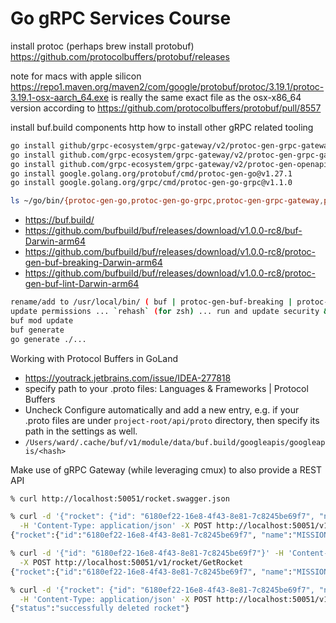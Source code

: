 # Go gRPC Services Course

install protoc (perhaps brew install protobuf)
https://github.com/protocolbuffers/protobuf/releases

note for macs with apple silicon
https://repo1.maven.org/maven2/com/google/protobuf/protoc/3.19.1/protoc-3.19.1-osx-aarch_64.exe
is really the same exact file as the osx-x86_64 version according to https://github.com/protocolbuffers/protobuf/pull/8557

install buf.build components
http
how to install other gRPC related tooling

```bash
go install github/grpc-ecosystem/grpc-gateway/v2/protoc-gen-grpc-gateway@v2.6.0
go install github.com/grpc-ecosystem/grpc-gateway/v2/protoc-gen-grpc-gateway@v2.6.0
go install github.com/grpc-ecosystem/grpc-gateway/v2/protoc-gen-openapiv2@v2.6.0
go install google.golang.org/protobuf/cmd/protoc-gen-go@v1.27.1
go install google.golang.org/grpc/cmd/protoc-gen-go-grpc@v1.1.0

ls ~/go/bin/{protoc-gen-go,protoc-gen-go-grpc,protoc-gen-grpc-gateway,protoc-gen-openapiv2}
```

* https://buf.build/
* https://github.com/bufbuild/buf/releases/download/v1.0.0-rc8/buf-Darwin-arm64
* https://github.com/bufbuild/buf/releases/download/v1.0.0-rc8/protoc-gen-buf-breaking-Darwin-arm64
* https://github.com/bufbuild/buf/releases/download/v1.0.0-rc8/protoc-gen-buf-lint-Darwin-arm64

```bash
rename/add to /usr/local/bin/ ( buf | protoc-gen-buf-breaking | protoc-gen-buf-lint )
update permissions ... `rehash` (for zsh) ... run and update security & privacy control panel
buf mod update
buf generate
go generate ./...
```

Working with Protocol Buffers in GoLand
* https://youtrack.jetbrains.com/issue/IDEA-277818
* specify path to your .proto files: Languages & Frameworks | Protocol Buffers
* Uncheck Configure automatically and add a new entry, e.g. if your .proto files are under
  `project-root/api/proto` directory, then specify its path in the settings as well.
* `/Users/ward/.cache/buf/v1/module/data/buf.build/googleapis/googleapis/<hash>`

Make use of gRPC Gateway (while leveraging cmux) to also provide a REST API

```bash
% curl http://localhost:50051/rocket.swagger.json

% curl -d '{"rocket": {"id": "6180ef22-16e8-4f43-8e81-7c8245be69f7", "name": "MISSION-01", "type": "Falcon Heavy"}}' \
  -H 'Content-Type: application/json' -X POST http://localhost:50051/v1/rocket/AddRocket
{"rocket":{"id":"6180ef22-16e8-4f43-8e81-7c8245be69f7", "name":"MISSION-01", "type":"Falcon Heavy"}}%

% curl -d '{"id": "6180ef22-16e8-4f43-8e81-7c8245be69f7"}' -H 'Content-Type: application/json' \
  -X POST http://localhost:50051/v1/rocket/GetRocket
{"rocket":{"id":"6180ef22-16e8-4f43-8e81-7c8245be69f7", "name":"MISSION-01", "type":"Falcon Heavy"}}%

% curl -d '{"rocket": {"id": "6180ef22-16e8-4f43-8e81-7c8245be69f7", "name": "MISSION-01", "type": "Falcon Heavy"}}' \
  -H 'Content-Type: application/json' -X POST http://localhost:50051/v1/rocket/DeleteRocket
{"status":"successfully deleted rocket"}
```